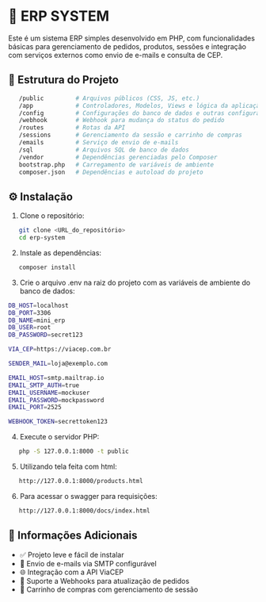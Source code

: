 # 🧾 ERP SYSTEM

Este é um sistema ERP simples desenvolvido em PHP, com funcionalidades básicas para gerenciamento de pedidos, produtos, sessões e integração com serviços externos como envio de e-mails e consulta de CEP.

## 📁 Estrutura do Projeto
```bash
   /public         # Arquivos públicos (CSS, JS, etc.)
   /app            # Controladores, Modelos, Views e lógica da aplicação
   /config         # Configurações do banco de dados e outras configurações
   /webhook        # Webhook para mudança do status do pedido
   /routes         # Rotas da API
   /sessions       # Gerenciamento da sessão e carrinho de compras
   /emails         # Serviço de envio de e-mails
   /sql            # Arquivos SQL de banco de dados
   /vendor         # Dependências gerenciadas pelo Composer
   bootstrap.php   # Carregamento de variáveis de ambiente
   composer.json   # Dependências e autoload do projeto
```

## ⚙️ Instalação

1. Clone o repositório:
```bash
   git clone <URL_do_repositório>
   cd erp-system
```
2. Instale as dependências:
```bash
   composer install
```
3. Crie o arquivo .env na raiz do projeto com as variáveis de ambiente do banco de dados:
```bash
DB_HOST=localhost
DB_PORT=3306
DB_NAME=mini_erp
DB_USER=root
DB_PASSWORD=secret123

VIA_CEP=https://viacep.com.br

SENDER_MAIL=loja@exemplo.com

EMAIL_HOST=smtp.mailtrap.io
EMAIL_SMTP_AUTH=true
EMAIL_USERNAME=mockuser
EMAIL_PASSWORD=mockpassword
EMAIL_PORT=2525

WEBHOOK_TOKEN=secrettoken123
```

4. Execute o servidor PHP:
```bash
   php -S 127.0.0.1:8000 -t public
```

5. Utilizando tela feita com html:
```bash
   http://127.0.0.1:8000/products.html
```

6. Para acessar o swagger para requisições:
```bash
   http://127.0.0.1:8000/docs/index.html
```

## 📌 Informações Adicionais
- ✅ Projeto leve e fácil de instalar
- 📨 Envio de e-mails via SMTP configurável
- 🌐 Integração com a API ViaCEP
- 🧾 Suporte a Webhooks para atualização de pedidos
- 🛒 Carrinho de compras com gerenciamento de sessão